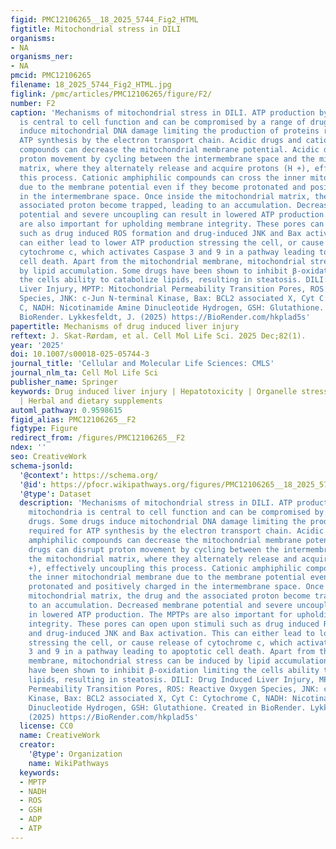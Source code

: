 ```yaml
---
figid: PMC12106265__18_2025_5744_Fig2_HTML
figtitle: Mitochondrial stress in DILI
organisms:
- NA
organisms_ner:
- NA
pmcid: PMC12106265
filename: 18_2025_5744_Fig2_HTML.jpg
figlink: /pmc/articles/PMC12106265/figure/F2/
number: F2
caption: 'Mechanisms of mitochondrial stress in DILI. ATP production by the mitochondria
  is central to cell function and can be compromised by a range of drugs. Some drugs
  induce mitochondrial DNA damage limiting the production of proteins required for
  ATP synthesis by the electron transport chain. Acidic drugs and cationic amphiphilic
  compounds can decrease the mitochondrial membrane potential. Acidic drugs can disrupt
  proton movement by cycling between the intermembrane space and the mitochondrial
  matrix, where they alternately release and acquire protons (H +), effectively uncoupling
  this process. Cationic amphiphilic compounds can cross the inner mitochondrial membrane
  due to the membrane potential even if they become protonated and positively charged
  in the intermembrane space. Once inside the mitochondrial matrix, the drug and the
  associated proton become trapped, leading to an accumulation. Decreased membrane
  potential and severe uncoupling can result in lowered ATP production. The MPTPs
  are also important for upholding membrane integrity. These pores can open upon stimuli
  such as drug induced ROS formation and drug-induced JNK and Bax activation. This
  can either lead to lower ATP production stressing the cell, or cause release of
  cytochrome c, which activates Caspase 3 and 9 in a pathway leading to apoptotic
  cell death. Apart from the mitochondrial membrane, mitochondrial stress can be induced
  by lipid accumulation. Some drugs have been shown to inhibit β-oxidation limiting
  the cells ability to catabolize lipids, resulting in steatosis. DILI: Drug Induced
  Liver Injury, MPTP: Mitochondrial Permeability Transition Pores, ROS: Reactive Oxygen
  Species, JNK: c-Jun N-terminal Kinase, Bax: BCL2 associated X, Cyt C: Cytochrome
  C, NADH: Nicotinamide Amine Dinucleotide Hydrogen, GSH: Glutathione. Created in
  BioRender. Lykkesfeldt, J. (2025) https://BioRender.com/hkplad5s'
papertitle: Mechanisms of drug induced liver injury
reftext: J. Skat-Rørdam, et al. Cell Mol Life Sci. 2025 Dec;82(1).
year: '2025'
doi: 10.1007/s00018-025-05744-3
journal_title: 'Cellular and Molecular Life Sciences: CMLS'
journal_nlm_ta: Cell Mol Life Sci
publisher_name: Springer
keywords: Drug induced liver injury | Hepatotoxicity | Organelle stress | Cholestasis
  | Herbal and dietary supplements
automl_pathway: 0.9598615
figid_alias: PMC12106265__F2
figtype: Figure
redirect_from: /figures/PMC12106265__F2
ndex: ''
seo: CreativeWork
schema-jsonld:
  '@context': https://schema.org/
  '@id': https://pfocr.wikipathways.org/figures/PMC12106265__18_2025_5744_Fig2_HTML.html
  '@type': Dataset
  description: 'Mechanisms of mitochondrial stress in DILI. ATP production by the
    mitochondria is central to cell function and can be compromised by a range of
    drugs. Some drugs induce mitochondrial DNA damage limiting the production of proteins
    required for ATP synthesis by the electron transport chain. Acidic drugs and cationic
    amphiphilic compounds can decrease the mitochondrial membrane potential. Acidic
    drugs can disrupt proton movement by cycling between the intermembrane space and
    the mitochondrial matrix, where they alternately release and acquire protons (H
    +), effectively uncoupling this process. Cationic amphiphilic compounds can cross
    the inner mitochondrial membrane due to the membrane potential even if they become
    protonated and positively charged in the intermembrane space. Once inside the
    mitochondrial matrix, the drug and the associated proton become trapped, leading
    to an accumulation. Decreased membrane potential and severe uncoupling can result
    in lowered ATP production. The MPTPs are also important for upholding membrane
    integrity. These pores can open upon stimuli such as drug induced ROS formation
    and drug-induced JNK and Bax activation. This can either lead to lower ATP production
    stressing the cell, or cause release of cytochrome c, which activates Caspase
    3 and 9 in a pathway leading to apoptotic cell death. Apart from the mitochondrial
    membrane, mitochondrial stress can be induced by lipid accumulation. Some drugs
    have been shown to inhibit β-oxidation limiting the cells ability to catabolize
    lipids, resulting in steatosis. DILI: Drug Induced Liver Injury, MPTP: Mitochondrial
    Permeability Transition Pores, ROS: Reactive Oxygen Species, JNK: c-Jun N-terminal
    Kinase, Bax: BCL2 associated X, Cyt C: Cytochrome C, NADH: Nicotinamide Amine
    Dinucleotide Hydrogen, GSH: Glutathione. Created in BioRender. Lykkesfeldt, J.
    (2025) https://BioRender.com/hkplad5s'
  license: CC0
  name: CreativeWork
  creator:
    '@type': Organization
    name: WikiPathways
  keywords:
  - MPTP
  - NADH
  - ROS
  - GSH
  - ADP
  - ATP
---
```

